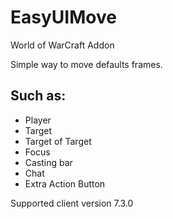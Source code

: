 # EasyUIMove
World of WarCraft Addon

Simple way to move defaults frames. 

Such as: 
---
* Player
* Target
* Target of Target
* Focus
* Casting bar
* Chat
* Extra Action Button

Supported client version 7.3.0
